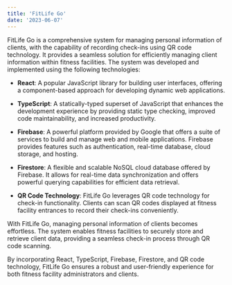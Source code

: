 ```yaml
---
title: 'FitLife Go'
date: '2023-06-07'
---
```




FitLife Go is a comprehensive system for managing personal information of clients, with the capability of recording check-ins using QR code technology. It provides a seamless solution for efficiently managing client information within fitness facilities. The system was developed and implemented using the following technologies:

- **React**: A popular JavaScript library for building user interfaces, offering a component-based approach for developing dynamic web applications.

- **TypeScript**: A statically-typed superset of JavaScript that enhances the development experience by providing static type checking, improved code maintainability, and increased productivity.

- **Firebase**: A powerful platform provided by Google that offers a suite of services to build and manage web and mobile applications. Firebase provides features such as authentication, real-time database, cloud storage, and hosting.

- **Firestore**: A flexible and scalable NoSQL cloud database offered by Firebase. It allows for real-time data synchronization and offers powerful querying capabilities for efficient data retrieval.

- **QR Code Technology**: FitLife Go leverages QR code technology for check-in functionality. Clients can scan QR codes displayed at fitness facility entrances to record their check-ins conveniently.

With FitLife Go, managing personal information of clients becomes effortless. The system enables fitness facilities to securely store and retrieve client data, providing a seamless check-in process through QR code scanning.

By incorporating React, TypeScript, Firebase, Firestore, and QR code technology, FitLife Go ensures a robust and user-friendly experience for both fitness facility administrators and clients.

